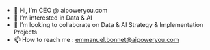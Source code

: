 - 👋 Hi, I’m CEO @ aipoweryou.com
- 👀 I’m interested in Data & AI 
- 💞️ I’m looking to collaborate on Data & AI Strategy & Implementation Projects
- 📫 How to reach me : emmanuel.bonnet@aipoweryou.com


<!---
aipoweryou94/aipoweryou94 is a ✨ special ✨ repository because its `README.md` (this file) appears on your GitHub profile.
You can click the Preview link to take a look at your changes.
--->
